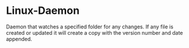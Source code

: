 # Linux-Daemon
Daemon that watches a specified folder for any changes. If any file is created or updated it will create a copy with the version number and date appended. 
